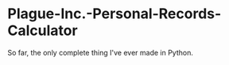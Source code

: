 # Plague-Inc.-Personal-Records-Calculator
So far, the only complete thing I've ever made in Python.
